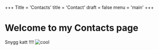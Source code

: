 +++
Title = 'Contacts'
title = 'Contact'
draft = false
menu = 'main'
+++
# Welcome to my Contacts page
Snygg katt !!!!
![cool](/img/cool.jpg)

